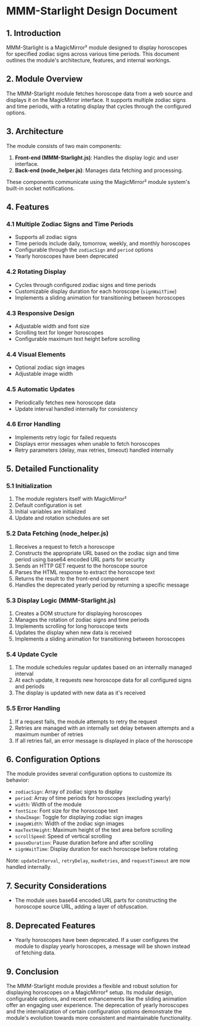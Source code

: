 # MMM-Starlight Design Document

## 1. Introduction

MMM-Starlight is a MagicMirror² module designed to display horoscopes for specified zodiac signs across various time periods. This document outlines the module's architecture, features, and internal workings.

## 2. Module Overview

The MMM-Starlight module fetches horoscope data from a web source and displays it on the MagicMirror interface. It supports multiple zodiac signs and time periods, with a rotating display that cycles through the configured options.

## 3. Architecture

The module consists of two main components:

1. **Front-end (MMM-Starlight.js)**: Handles the display logic and user interface.
2. **Back-end (node_helper.js)**: Manages data fetching and processing.

These components communicate using the MagicMirror² module system's built-in socket notifications.

## 4. Features

### 4.1 Multiple Zodiac Signs and Time Periods

- Supports all zodiac signs
- Time periods include daily, tomorrow, weekly, and monthly horoscopes
- Configurable through the `zodiacSign` and `period` options
- Yearly horoscopes have been deprecated

### 4.2 Rotating Display

- Cycles through configured zodiac signs and time periods
- Customizable display duration for each horoscope (`signWaitTime`)
- Implements a sliding animation for transitioning between horoscopes

### 4.3 Responsive Design

- Adjustable width and font size
- Scrolling text for longer horoscopes
- Configurable maximum text height before scrolling

### 4.4 Visual Elements

- Optional zodiac sign images
- Adjustable image width

### 4.5 Automatic Updates

- Periodically fetches new horoscope data
- Update interval handled internally for consistency

### 4.6 Error Handling

- Implements retry logic for failed requests
- Displays error messages when unable to fetch horoscopes
- Retry parameters (delay, max retries, timeout) handled internally

## 5. Detailed Functionality

### 5.1 Initialization

1. The module registers itself with MagicMirror²
2. Default configuration is set
3. Initial variables are initialized
4. Update and rotation schedules are set

### 5.2 Data Fetching (node_helper.js)

1. Receives a request to fetch a horoscope
2. Constructs the appropriate URL based on the zodiac sign and time period using base64 encoded URL parts for security
3. Sends an HTTP GET request to the horoscope source
4. Parses the HTML response to extract the horoscope text
5. Returns the result to the front-end component
6. Handles the deprecated yearly period by returning a specific message

### 5.3 Display Logic (MMM-Starlight.js)

1. Creates a DOM structure for displaying horoscopes
2. Manages the rotation of zodiac signs and time periods
3. Implements scrolling for long horoscope texts
4. Updates the display when new data is received
5. Implements a sliding animation for transitioning between horoscopes

### 5.4 Update Cycle

1. The module schedules regular updates based on an internally managed interval
2. At each update, it requests new horoscope data for all configured signs and periods
3. The display is updated with new data as it's received

### 5.5 Error Handling

1. If a request fails, the module attempts to retry the request
2. Retries are managed with an internally set delay between attempts and a maximum number of retries
3. If all retries fail, an error message is displayed in place of the horoscope

## 6. Configuration Options

The module provides several configuration options to customize its behavior:

- `zodiacSign`: Array of zodiac signs to display
- `period`: Array of time periods for horoscopes (excluding yearly)
- `width`: Width of the module
- `fontSize`: Font size for the horoscope text
- `showImage`: Toggle for displaying zodiac sign images
- `imageWidth`: Width of the zodiac sign images
- `maxTextHeight`: Maximum height of the text area before scrolling
- `scrollSpeed`: Speed of vertical scrolling
- `pauseDuration`: Pause duration before and after scrolling
- `signWaitTime`: Display duration for each horoscope before rotating

Note: `updateInterval`, `retryDelay`, `maxRetries`, and `requestTimeout` are now handled internally.

## 7. Security Considerations

- The module uses base64 encoded URL parts for constructing the horoscope source URL, adding a layer of obfuscation.

## 8. Deprecated Features

- Yearly horoscopes have been deprecated. If a user configures the module to display yearly horoscopes, a message will be shown instead of fetching data.

## 9. Conclusion

The MMM-Starlight module provides a flexible and robust solution for displaying horoscopes on a MagicMirror² setup. Its modular design, configurable options, and recent enhancements like the sliding animation offer an engaging user experience. The deprecation of yearly horoscopes and the internalization of certain configuration options demonstrate the module's evolution towards more consistent and maintainable functionality.
